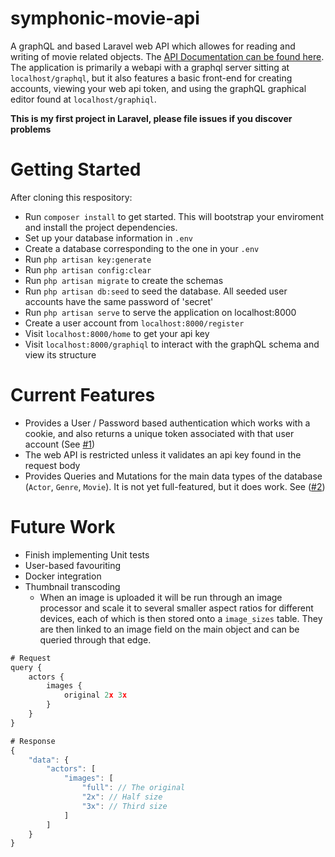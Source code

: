 # symphonic-movie-api
A graphQL and based Laravel web API which allowes for reading and writing of movie related objects. The [API Documentation can be found here](http://docs.movieapi60.apiary.io/). The application is primarily a webapi with a graphql server sitting at `localhost/graphql`, but it also features a basic front-end for creating accounts, viewing your web api token, and using the graphQL graphical editor found at `localhost/graphiql`.

__This is my first project in Laravel, please file issues if you discover problems__

# Getting Started
After cloning this respository:
 * Run  `composer install` to get started. This will bootstrap your enviroment and install the project dependencies.
 * Set up your database information in `.env`
 * Create a database corresponding to the one in your `.env`
 * Run `php artisan key:generate`
 * Run `php artisan config:clear`
 * Run `php artisan migrate` to create the schemas
 * Run `php artisan db:seed` to seed the database. All seeded user accounts have the same password of 'secret'
 * Run `php artisan serve` to serve the application on localhost:8000
 * Create a user account from `localhost:8000/register`
 * Visit `localhost:8000/home` to get your api key
 * Visit `localhost:8000/graphiql` to interact with the graphQL schema and view its structure

# Current Features

* Provides a User / Password based authentication which works with a cookie, and also returns a unique token associated with that user account (See [#1](https://github.com/CaptainAchilles/symphonic-movie-api/issues/1))
* The web API is restricted unless it validates an api key found in the request body
* Provides Queries and Mutations for the main data types of the database (`Actor`, `Genre`, `Movie`). It is not yet full-featured, but it does work. See ([#2](https://github.com/CaptainAchilles/symphonic-movie-api/issues/2))

# Future Work
* Finish implementing Unit tests
* User-based favouriting
* Docker integration
* Thumbnail transcoding
    * When an image is uploaded it will be run through an image processor and scale it to several smaller aspect ratios for different devices, each of which is then stored onto a `image_sizes` table. They are then linked to an image field on the main object and can be queried through that edge.
```javascript
# Request
query {
    actors {
        images {
            original 2x 3x
        }
    }
}

# Response
{
    "data": {
        "actors": [
            "images": [
                "full": // The original
                "2x": // Half size
                "3x": // Third size
            ]
        ]
    }
}
```
